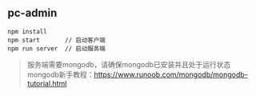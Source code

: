 ## pc-admin

```
npm install
npm start       // 启动客户端
npm run server  // 启动服务端
```

> 服务端需要mongodb，请确保mongodb已安装并且处于运行状态
> mongodb新手教程：https://www.runoob.com/mongodb/mongodb-tutorial.html
